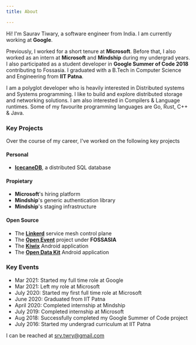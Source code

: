 ```yaml
---
title: About

---
```


Hi! I'm Saurav Tiwary, a software engineer from India. I am currently working at **Google**.

Previously, I worked for a short tenure at **Microsoft**. Before that, I also worked as an intern at **Microsoft** and **Mindship** during my undergrad years. I also participated as a student developer in **Google Summer of Code 2018** contributing to Fossasia. I graduated with a B.Tech in Computer Science and Engineering from **IIT Patna**.

I am a polyglot developer who is heavily interested in Distributed systems and Systems programming. I like to build and explore distributed storage and networking solutions. I am also interested in Compilers & Language runtimes. Some of my favourite programming languages are Go, Rust, C++ & Java.

### Key Projects
Over the course of my career, I've worked on the following key projects

#### Personal
- [**IcecaneDB**](https://github.com/dr0pdb/icecanedb), a distributed SQL database

#### Propietary
- **Microsoft**'s hiring platform
- **Mindship**'s generic authentication library
- **Mindship**'s staging infrastructure

#### Open Source
- The [**Linkerd**](https://github.com/linkerd/linkerd2) service mesh control plane
- The [**Open Event**](https://summerofcode.withgoogle.com/archive/2018/projects/5639603444776960/) project under **FOSSASIA**
- The [**Kiwix**](https://github.com/kiwix/kiwix-android) Android application
- The [**Open Data Kit**](https://github.com/getodk/collect) Android application


### Key Events
- Mar 2021: Started my full time role at Google
- Mar 2021: Left my role at Microsoft
- July 2020: Started my first full time role at Microsoft
- June 2020: Graduated from IIT Patna
- April 2020: Completed internship at Mindship
- July 2019: Completed internship at Microsoft
- Aug 2018: Successfully completed my Google Summer of Code project
- July 2016: Started my undergrad curriculum at IIT Patna

I can be reached at [srv.twry@gmail.com](mailto:srv.twry@gmail.com)
